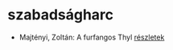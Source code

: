 # szabadságharc

- Majtényi, Zoltán: A furfangos Thyl [részletek](_details/%7Bopf.creator%7D.md#id_998)